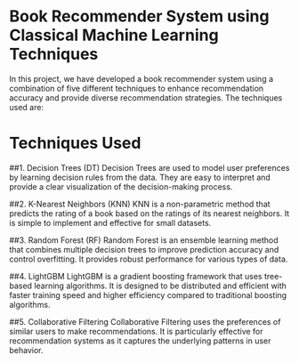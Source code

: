 # Book Recommender System using Classical Machine Learning Techniques
In this project, we have developed a book recommender system using a combination of five different techniques to enhance recommendation accuracy and provide diverse recommendation strategies. The techniques used are:


# Techniques Used
##1. Decision Trees (DT)
Decision Trees are used to model user preferences by learning decision rules from the data. They are easy to interpret and provide a clear visualization of the decision-making process.

##2. K-Nearest Neighbors (KNN)
KNN is a non-parametric method that predicts the rating of a book based on the ratings of its nearest neighbors. It is simple to implement and effective for small datasets.

##3. Random Forest (RF)
Random Forest is an ensemble learning method that combines multiple decision trees to improve prediction accuracy and control overfitting. It provides robust performance for various types of data.

##4. LightGBM
LightGBM is a gradient boosting framework that uses tree-based learning algorithms. It is designed to be distributed and efficient with faster training speed and higher efficiency compared to traditional boosting algorithms.

##5. Collaborative Filtering
Collaborative Filtering uses the preferences of similar users to make recommendations. It is particularly effective for recommendation systems as it captures the underlying patterns in user behavior.
